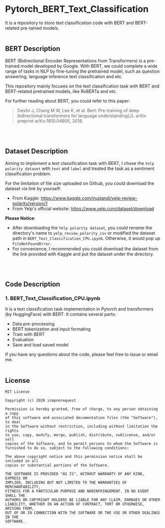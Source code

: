 # Pytorch_BERT_Text_Classification
It is a repository to store text classification code with BERT and BERT-related pre-tained models.
<br></br>
## BERT Description

BERT (Bidirectional Encoder Representations from Transformers) is a pre-trained model developed by Google. With BERT, we could complete a wide range of tasks in NLP by fine-tuning the pretrained model, such as question answering, language inference text classification and etc. 

This repository mainly focuses on the text classification task with BERT and BERT-related pretrained models, like RoBERTa and etc. 

For further reading about BERT, you could refer to this paper:
> Devlin J, Chang M W, Lee K, et al. Bert: Pre-training of deep bidirectional transformers for language understanding[J]. arXiv preprint arXiv:1810.04805, 2018.

<br></br>
## Dataset Description

Aiming to implement a text classification task with BERT, I chose the `Yelp polarity dataset` with `text` and `label` and treated the task as a sentiment classification problem. 

For the limitation of file size uploaded on Github, you could download the dataset via link by yourself:

- From Kaggle: https://www.kaggle.com/irustandi/yelp-review-polarity/version/1
- From Yelp's official website: https://www.yelp.com/dataset/download

**Please Notice**: 

- After downloading the `Yelp polarity dataset`, you could rename the directory's name to `yelp_review_polarity_csv` or modified the dataset path in `BERT_Text_Classification_CPU.ipynb`. Otherwise, it would pop up `FileNotFoundError`.
- For convenience, I recommended you could download the dataset from the link provided with Kaggle and put the dataset under the directory.

<br></br>
## Code Description

### 1. BERT_Text_Classification_CPU.ipynb

It is a text classification task implementation in Pytorch and transformers (by HuggingFace) with BERT. It contains several parts:

- Data pre-processing
- BERT tokenization and input formating
- Train with BERT
- Evaluation
- Save and load saved model

If you have any questions about the code, please feel free to issue or email me. 
<br></br>

## License
```
MIT License

Copyright (c) 2020 icmpnorequest

Permission is hereby granted, free of charge, to any person obtaining a copy
of this software and associated documentation files (the "Software"), to deal
in the Software without restriction, including without limitation the rights
to use, copy, modify, merge, publish, distribute, sublicense, and/or sell
copies of the Software, and to permit persons to whom the Software is
furnished to do so, subject to the following conditions:

The above copyright notice and this permission notice shall be included in all
copies or substantial portions of the Software.

THE SOFTWARE IS PROVIDED "AS IS", WITHOUT WARRANTY OF ANY KIND, EXPRESS OR
IMPLIED, INCLUDING BUT NOT LIMITED TO THE WARRANTIES OF MERCHANTABILITY,
FITNESS FOR A PARTICULAR PURPOSE AND NONINFRINGEMENT. IN NO EVENT SHALL THE
AUTHORS OR COPYRIGHT HOLDERS BE LIABLE FOR ANY CLAIM, DAMAGES OR OTHER
LIABILITY, WHETHER IN AN ACTION OF CONTRACT, TORT OR OTHERWISE, ARISING FROM,
OUT OF OR IN CONNECTION WITH THE SOFTWARE OR THE USE OR OTHER DEALINGS IN THE
SOFTWARE.
```

